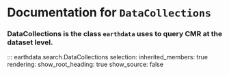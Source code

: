 # Documentation for `DataCollections`

### DataCollections is the class `earthdata` uses to query CMR at the **dataset** level.

::: earthdata.search.DataCollections
    selection:
      inherited_members: true
    rendering:
      show_root_heading: true
      show_source: false

